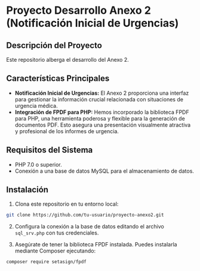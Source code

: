 # Proyecto Desarrollo Anexo 2 (Notificación Inicial de Urgencias)

## Descripción del Proyecto

Este repositorio alberga el desarrollo del Anexo 2.

## Características Principales

- **Notificación Inicial de Urgencias:** El Anexo 2 proporciona una interfaz para gestionar la información crucial relacionada con situaciones de urgencia médica.
- **Integración de FPDF para PHP:** Hemos incorporado la biblioteca FPDF para PHP, una herramienta poderosa y flexible para la generación de documentos PDF. Esto asegura una presentación visualmente atractiva y profesional de los informes de urgencia.

## Requisitos del Sistema

- PHP 7.0 o superior.
- Conexión a una base de datos MySQL para el almacenamiento de datos.

## Instalación

1. Clona este repositorio en tu entorno local:

```bash
git clone https://github.com/tu-usuario/proyecto-anexo2.git
```

2. Configura la conexión a la base de datos editando el archivo `sql_srv.php` con tus credenciales.

3. Asegúrate de tener la biblioteca FPDF instalada. Puedes instalarla mediante Composer ejecutando:

```bash
composer require setasign/fpdf
```
